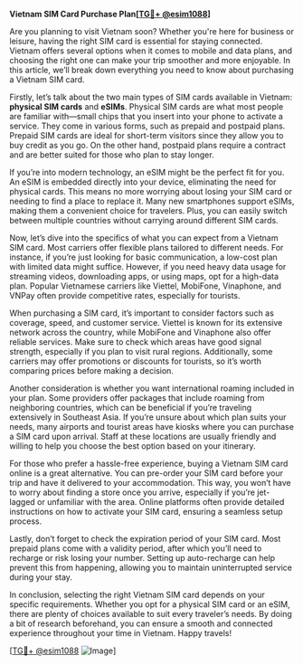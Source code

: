 **Vietnam SIM Card Purchase Plan[[TG💪+ @esim1088](https://t.me/s/esim1088)]**

Are you planning to visit Vietnam soon? Whether you're here for business or leisure, having the right SIM card is essential for staying connected. Vietnam offers several options when it comes to mobile and data plans, and choosing the right one can make your trip smoother and more enjoyable. In this article, we’ll break down everything you need to know about purchasing a Vietnam SIM card.

Firstly, let’s talk about the two main types of SIM cards available in Vietnam: **physical SIM cards** and **eSIMs**. Physical SIM cards are what most people are familiar with—small chips that you insert into your phone to activate a service. They come in various forms, such as prepaid and postpaid plans. Prepaid SIM cards are ideal for short-term visitors since they allow you to buy credit as you go. On the other hand, postpaid plans require a contract and are better suited for those who plan to stay longer.

If you’re into modern technology, an eSIM might be the perfect fit for you. An eSIM is embedded directly into your device, eliminating the need for physical cards. This means no more worrying about losing your SIM card or needing to find a place to replace it. Many new smartphones support eSIMs, making them a convenient choice for travelers. Plus, you can easily switch between multiple countries without carrying around different SIM cards.

Now, let’s dive into the specifics of what you can expect from a Vietnam SIM card. Most carriers offer flexible plans tailored to different needs. For instance, if you’re just looking for basic communication, a low-cost plan with limited data might suffice. However, if you need heavy data usage for streaming videos, downloading apps, or using maps, opt for a high-data plan. Popular Vietnamese carriers like Viettel, MobiFone, Vinaphone, and VNPay often provide competitive rates, especially for tourists.

When purchasing a SIM card, it’s important to consider factors such as coverage, speed, and customer service. Viettel is known for its extensive network across the country, while MobiFone and Vinaphone also offer reliable services. Make sure to check which areas have good signal strength, especially if you plan to visit rural regions. Additionally, some carriers may offer promotions or discounts for tourists, so it’s worth comparing prices before making a decision.

Another consideration is whether you want international roaming included in your plan. Some providers offer packages that include roaming from neighboring countries, which can be beneficial if you’re traveling extensively in Southeast Asia. If you’re unsure about which plan suits your needs, many airports and tourist areas have kiosks where you can purchase a SIM card upon arrival. Staff at these locations are usually friendly and willing to help you choose the best option based on your itinerary.

For those who prefer a hassle-free experience, buying a Vietnam SIM card online is a great alternative. You can pre-order your SIM card before your trip and have it delivered to your accommodation. This way, you won’t have to worry about finding a store once you arrive, especially if you’re jet-lagged or unfamiliar with the area. Online platforms often provide detailed instructions on how to activate your SIM card, ensuring a seamless setup process.

Lastly, don’t forget to check the expiration period of your SIM card. Most prepaid plans come with a validity period, after which you’ll need to recharge or risk losing your number. Setting up auto-recharge can help prevent this from happening, allowing you to maintain uninterrupted service during your stay.

In conclusion, selecting the right Vietnam SIM card depends on your specific requirements. Whether you opt for a physical SIM card or an eSIM, there are plenty of choices available to suit every traveler’s needs. By doing a bit of research beforehand, you can ensure a smooth and connected experience throughout your time in Vietnam. Happy travels!

[[TG💪+ @esim1088](https://t.me/s/esim1088) ![Image](https://i.postimg.cc/Y0z9fWf4/image.png)]